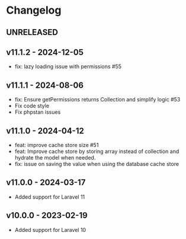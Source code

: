 # Changelog

## UNRELEASED

## v11.1.2 - 2024-12-05

- fix: lazy loading issue with permissions #55

## v11.1.1 - 2024-08-06

- fix: Ensure getPermissions returns Collection and simplify logic #53 
- Fix code style 
- Fix phpstan issues

## v11.1.0 - 2024-04-12

- feat: improve cache store size #51
- feat: Improve cache store by storing array instead of collection and hydrate the model when needed.
- fix: issue on saving the value when using the database cache store

## v11.0.0 - 2024-03-17

- Added support for Laravel 11

## v10.0.0 - 2023-02-19

- Added support for Laravel 10
